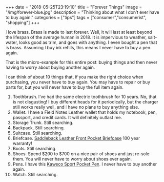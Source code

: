 +++
date = "2018-05-25T23:19:10"
title = "Forever Things"
image = "/img/forever-blue.jpg"
description = "Thinking about what I don’t ever have to buy again."
categories = ["tips"]
tags = ["consumer","consumerist", "shopping"]
+++

I love brass. Brass is made to last forever. Well, it will last at least beyond the lifespan of the average human in 2018. It is impervious to weather, salt-water, looks good as trim, and goes with anything. I even bought a pen that is brass. Assuming I buy ink refills, this means I never have to buy a pen again. 

That is the micro-example for this entire post: buying things and then never having to worry about buying another again. 

I can think of about 10 things that, if you make the right choice when purchasing, you never have to buy again. You may have to repair or buy parts for, but you will never have to buy the full item again.

1. Toothbrush. I've had the same electric toothbrush for 10 years. No, that is not disgusting! I buy different heads for it periodically, but the charger still works really well, and I have no plans to buy anything else.
2. Wallet. I have a Field Notes Leather wallet that holds my notebook, pen, passport, and credit cards. It will definitely outlast me.
3. Storage Trunk. Still searching.
4. Backpack. Still searching.
5. Suitcase. Still searching.
6. Briefcase. [Saddleback Leather Front Pocket Briefcase][1] 100 year warranty!
7. Boots. Still searching.
8. Shoes. Spend $200 to $700 on a nice pair of shoes and just re-sole them. You will never have to worry about shoes ever again.
9. Pens. I have this [Kaweco Sport Pocket Pen][2]. I never have to buy another again.
10. Watch. Still searching.


[1]: http://a.co/22VWxxd "100 years."
[2]: http://a.co/5P0KU90 "Best pen in the world."
